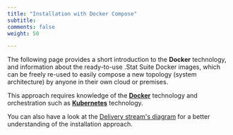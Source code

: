 ```yaml
---
title: "Installation with Docker Compose"
subtitle: 
comments: false
weight: 50

---
```


The following page provides a short introduction to the **Docker** technology, and information about the ready-to-use .Stat Suite Docker images, which can be freely re-used to easily compose a new topology (system architecture) by anyone in their own cloud or premises.  

This approach requires knowledge of the **[Docker](https://docs.docker.com/install/overview/)** technology and orchestration such as **[Kubernetes](https://kubernetes.io/docs/home/)** technology. <br>

You can also have a look at the [Delivery stream's diagram](/getting-started/index/#delivery-streams-and-support-diagram) for a better understanding of the installation approach.

